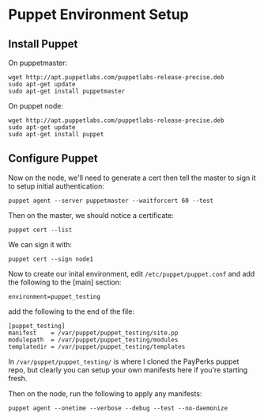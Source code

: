 # Puppet Environment Setup

## Install Puppet

On puppetmaster:

    wget http://apt.puppetlabs.com/puppetlabs-release-precise.deb
    sudo apt-get update
    sudo apt-get install puppetmaster

On puppet node:

    wget http://apt.puppetlabs.com/puppetlabs-release-precise.deb
    sudo apt-get update
    sudo apt-get install puppet

## Configure Puppet

Now on the node, we'll need to generate a cert then tell the master to sign it
to setup initial authentication:

    puppet agent --server puppetmaster --waitforcert 60 --test

Then on the master, we should notice a certificate:

    puppet cert --list

We can sign it with:

    puppet cert --sign node1

Now to create our inital environment, edit `/etc/puppet/puppet.conf` and add
the following to the [main] section:

    environment=puppet_testing

add the following to the end of the file:

    [puppet_testing]
    manifest    = /var/puppet/puppet_testing/site.pp
    modulepath  = /var/puppet/puppet_testing/modules
    templatedir = /var/puppet/puppet_testing/templates

In `/var/puppet/puppet_testing/` is where I cloned the PayPerks puppet repo,
but clearly you can setup your own manifests here if you're starting fresh.

Then on the node, run the following to apply any manifests:

    puppet agent --onetime --verbose --debug --test --no-daemonize
